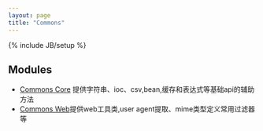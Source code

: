 ```yaml
---
layout: page
title: "Commons"
---
```

{% include JB/setup %}

## Modules

* [Commons Core](/commons/core.html) 提供字符串、ioc、csv,bean,缓存和表达式等基础api的辅助方法
* [Commons Web](/commons/web.html)提供web工具类,user agent提取、mime类型定义常用过滤器等

